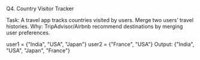 Q4. Country Visitor Tracker

Task: A travel app tracks countries visited by users. Merge two users’ travel histories.
Why: TripAdvisor/Airbnb recommend destinations by merging user preferences.

user1 = {"India", "USA", "Japan"}
user2 = {"France", "USA"}
Output: {"India", "USA", "Japan", "France"}